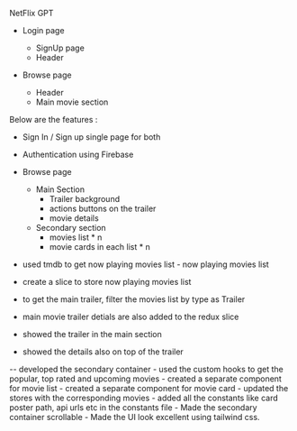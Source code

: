 NetFlix GPT

- Login page 
    - SignUp page
    - Header

- Browse page
  - Header
  - Main movie section
    

Below are the features : 


- Sign In / Sign up single page for both
- Authentication using Firebase
- Browse page 
  - Main Section
    - Trailer background
    - actions buttons on the trailer
    - movie details
  - Secondary section
    - movies list * n
    - movie cards in each list * n

- used tmdb to get now playing movies list - now playing movies list
- create a slice to store now playing movies list
- to get the main trailer, filter the movies list by type as Trailer
- main movie trailer detials are also added to the redux slice
- showed the trailer in the main section
- showed the details also on top of the trailer

-- developed the secondary container
    - used the custom hooks to get the popular, top rated and upcoming movies
    - created a separate component for movie list
    - created a separate component for movie card
    - updated the stores with the corresponding movies
    - added all the constants like card poster path, api urls etc in the constants file
    - Made the secondary container scrollable
    - Made the UI look excellent using tailwind css.
